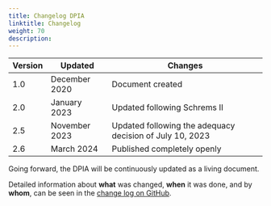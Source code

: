 ```yaml
---
title: Changelog DPIA
linktitle: Changelog
weight: 70
description: 
---
```



| Version | Updated       | Changes                                                      |
| ------- | ------------- | ------------------------------------------------------------ |
| 1.0     | December 2020 | Document created                                             |
| 2.0     | January 2023  | Updated following Schrems II                                 |
| 2.5     | November 2023 | Updated following the adequacy decision of July 10, 2023     |
| 2.6     | March 2024    | Published completely openly                                  |

Going forward, the DPIA will be continuously updated as a living document.

Detailed information about **what** was changed, **when** it was done, and by **whom**, can be seen in the [change log
on GitHub](https://github.com/Altinn/altinn-studio-docs/commits/master/content/security/dpia).
